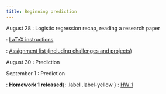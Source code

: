 ```yaml
---
title: Beginning prediction
---
```


August 28
: Logistic regression recap, reading a research paper

: [LaTeX instructions](https://sta712-f23.github.io/homework/latex_instructions/)

: [Assignment list (including challenges and projects)](https://sta712-f23.github.io/assignment_list/)

August 30
: Prediction

September 1
: Prediction

: **Homework 1 released**{: .label .label-yellow }
  : [HW 1](https://sta712-f23.github.io/homework/hw1.pdf)

